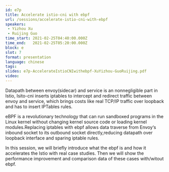```yaml
---
id: e7p
title: Accelerate istio-cni with ebpf
url: /sessions/accelerate-istio-cni-with-ebpf
speakers:
 - Yizhou Xu
 - Ruijing Guo
time_start: 2021-02-25T04:40:00.000Z
time_end:   2021-02-25T05:20:00.000Z
block: e
slot: 7
format: presentation
language: chinese
tags:
slides: e7p-AccelerateIstioCNIwithebpf-XuYizhou-GuoRuijing.pdf
video:
---
```


Datapath between envoy(sidecar) and service is an nonnegligible part in Istio, Isito-cni inserts iptables to intercept and redirect traffic between envoy and service, which brings costs like real TCP/IP traffic over loopback and has to insert IPTables rules.

eBPF is a revolutionary technology that can run sandboxed programs in the Linux kernel without changing kernel source code or loading kernel modules.Replacing iptables with ebpf  allows data traverse from Envoy‘s inbound socket to its outbound socket directly,reducing datapath over loopback interface and sparing iptable rules. 

In this session, we will briefly introduce what the ebpf is and how it accelerates the  Istio with real case studies. Then we will show the performance improvement and comparison data of these cases with/witout ebpf.
